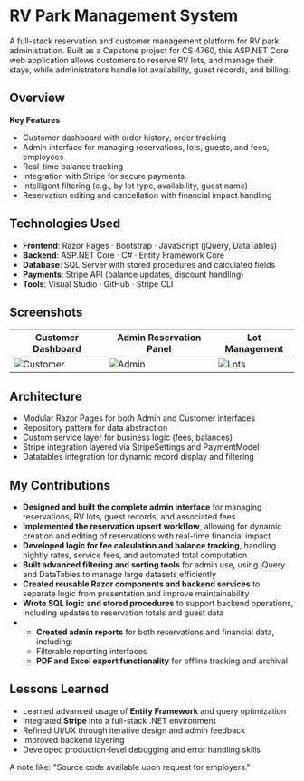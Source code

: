 # RV Park Management System

A full-stack reservation and customer management platform for RV park administration. Built as a Capstone project for CS 4760, this ASP.NET Core web application allows customers to reserve RV lots, and manage their stays, while administrators handle lot availability, guest records, and billing.

## Overview

**Key Features**
- Customer dashboard with order history, order tracking
- Admin interface for managing reservations, lots, guests, and fees, employees
- Real-time balance tracking
- Integration with Stripe for secure payments
- Intelligent filtering (e.g., by lot type, availability, guest name)
- Reservation editing and cancellation with financial impact handling

## Technologies Used

- **Frontend**: Razor Pages · Bootstrap · JavaScript (jQuery, DataTables)
- **Backend**: ASP.NET Core · C# · Entity Framework Core
- **Database**: SQL Server with stored procedures and calculated fields
- **Payments**: Stripe API (balance updates, discount handling)
- **Tools**: Visual Studio · GitHub · Stripe CLI

## Screenshots

| Customer Dashboard | Admin Reservation Panel | Lot Management |
|--------------------|--------------------------|----------------|
| ![Customer](screenshots/customer-dashboard.png) | ![Admin](screenshots/admin-reservations.png) | ![Lots](screenshots/lot-management.png) |

## Architecture

- Modular Razor Pages for both Admin and Customer interfaces
- Repository pattern for data abstraction
- Custom service layer for business logic (fees, balances)
- Stripe integration layered via StripeSettings and PaymentModel
- Datatables integration for dynamic record display and filtering

## My Contributions

- **Designed and built the complete admin interface** for managing reservations, RV lots, guest records, and associated fees
- **Implemented the reservation upsert workflow**, allowing for dynamic creation and editing of reservations with real-time financial impact
- **Developed logic for fee calculation and balance tracking**, handling nightly rates, service fees, and automated total computation
- **Built advanced filtering and sorting tools** for admin use, using jQuery and DataTables to manage large datasets efficiently
- **Created reusable Razor components and backend services** to separate logic from presentation and improve maintainability
- **Wrote SQL logic and stored procedures** to support backend operations, including updates to reservation totals and guest data
- - **Created admin reports** for both reservations and financial data, including:
  - Filterable reporting interfaces
  - **PDF and Excel export functionality** for offline tracking and archival

## Lessons Learned

- Learned advanced usage of **Entity Framework** and query optimization
- Integrated **Stripe** into a full-stack .NET environment
- Refined UI/UX through iterative design and admin feedback
- Improved backend layering
- Developed production-level debugging and error handling skills

A note like:
"Source code available upon request for employers."
